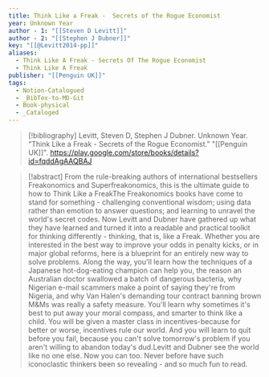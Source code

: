 ```yaml
---
title: Think Like a Freak -  Secrets of the Rogue Economist
year: Unknown Year
author - 1: "[[Steven D Levitt]]"
author - 2: "[[Stephen J Dubner]]"
key: "[[@Levitt2014-pp]]"
aliases:
  - Think Like A Freak - Secrets Of The Rogue Economist
  - Think Like A Freak
publisher: "[[Penguin UK]]"
tags:
  - Notion-Catalogued
  - _BibTex-to-MD-Git
  - Book-physical
  - _Cataloged
---
```


> [!bibliography]
> Levitt, Steven D, Stephen J Dubner. Unknown Year. “Think Like a Freak -  Secrets of the Rogue Economist.” "[[Penguin UK]]". https://play.google.com/store/books/details?id=fqddAgAAQBAJ

> [!abstract]
> From the rule-breaking authors of international bestsellers Freakonomics and Superfreakonomics, this is the ultimate guide to how to Think Like a FreakThe Freakonomics books have come to stand for something -  challenging conventional wisdom; using data rather than emotion to answer questions; and learning to unravel the world's secret codes. Now Levitt and Dubner have gathered up what they have learned and turned it into a readable and practical toolkit for thinking differently - thinking, that is, like a Freak. Whether you are interested in the best way to improve your odds in penalty kicks, or in major global reforms, here is a blueprint for an entirely new way to solve problems. Along the way, you'll learn how the techniques of a Japanese hot-dog-eating champion can help you, the reason an Australian doctor swallowed a batch of dangerous bacteria, why Nigerian e-mail scammers make a point of saying they're from Nigeria, and why Van Halen's demanding tour contract banning brown M&Ms was really a safety measure. You'll learn why sometimes it's best to put away your moral compass, and smarter to think like a child. You will be given a master class in incentives-because for better or worse, incentives rule our world. And you will learn to quit before you fail, because you can't solve tomorrow's problem if you aren't willing to abandon today's dud.Levitt and Dubner see the world like no one else. Now you can too. Never before have such iconoclastic thinkers been so revealing - and so much fun to read.